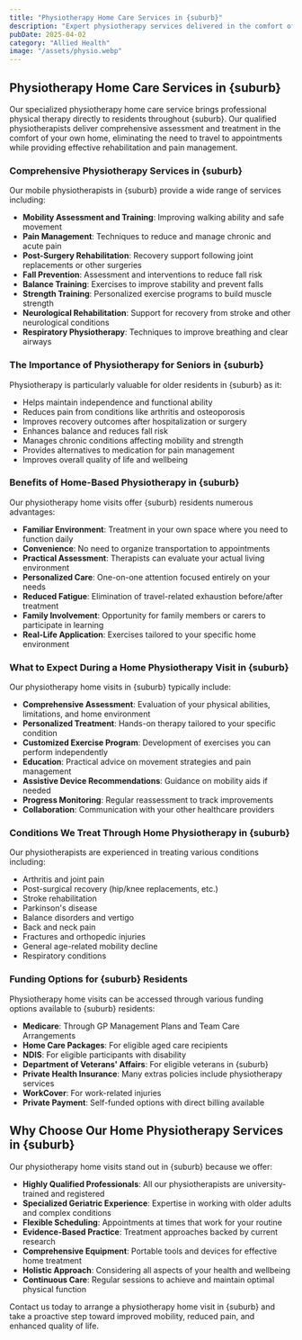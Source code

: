 ```yaml
---
title: "Physiotherapy Home Care Services in {suburb}"
description: "Expert physiotherapy services delivered in the comfort of your home in {suburb}. Our qualified physiotherapists provide personalized treatment to improve mobility, manage pain, and enhance quality of life."
pubDate: 2025-04-02
category: "Allied Health"
image: "/assets/physio.webp"
---
```


## Physiotherapy Home Care Services in {suburb}

Our specialized physiotherapy home care service brings professional physical therapy directly to residents throughout {suburb}. Our qualified physiotherapists deliver comprehensive assessment and treatment in the comfort of your own home, eliminating the need to travel to appointments while providing effective rehabilitation and pain management.

### Comprehensive Physiotherapy Services in {suburb}

Our mobile physiotherapists in {suburb} provide a wide range of services including:

- **Mobility Assessment and Training**: Improving walking ability and safe movement
- **Pain Management**: Techniques to reduce and manage chronic and acute pain
- **Post-Surgery Rehabilitation**: Recovery support following joint replacements or other surgeries
- **Fall Prevention**: Assessment and interventions to reduce fall risk
- **Balance Training**: Exercises to improve stability and prevent falls
- **Strength Training**: Personalized exercise programs to build muscle strength
- **Neurological Rehabilitation**: Support for recovery from stroke and other neurological conditions
- **Respiratory Physiotherapy**: Techniques to improve breathing and clear airways

### The Importance of Physiotherapy for Seniors in {suburb}

Physiotherapy is particularly valuable for older residents in {suburb} as it:

- Helps maintain independence and functional ability
- Reduces pain from conditions like arthritis and osteoporosis
- Improves recovery outcomes after hospitalization or surgery
- Enhances balance and reduces fall risk
- Manages chronic conditions affecting mobility and strength
- Provides alternatives to medication for pain management
- Improves overall quality of life and wellbeing

### Benefits of Home-Based Physiotherapy in {suburb}

Our physiotherapy home visits offer {suburb} residents numerous advantages:

- **Familiar Environment**: Treatment in your own space where you need to function daily
- **Convenience**: No need to organize transportation to appointments
- **Practical Assessment**: Therapists can evaluate your actual living environment
- **Personalized Care**: One-on-one attention focused entirely on your needs
- **Reduced Fatigue**: Elimination of travel-related exhaustion before/after treatment
- **Family Involvement**: Opportunity for family members or carers to participate in learning
- **Real-Life Application**: Exercises tailored to your specific home environment

### What to Expect During a Home Physiotherapy Visit in {suburb}

Our physiotherapy home visits in {suburb} typically include:

- **Comprehensive Assessment**: Evaluation of your physical abilities, limitations, and home environment
- **Personalized Treatment**: Hands-on therapy tailored to your specific condition
- **Customized Exercise Program**: Development of exercises you can perform independently
- **Education**: Practical advice on movement strategies and pain management
- **Assistive Device Recommendations**: Guidance on mobility aids if needed
- **Progress Monitoring**: Regular reassessment to track improvements
- **Collaboration**: Communication with your other healthcare providers

### Conditions We Treat Through Home Physiotherapy in {suburb}

Our physiotherapists are experienced in treating various conditions including:

- Arthritis and joint pain
- Post-surgical recovery (hip/knee replacements, etc.)
- Stroke rehabilitation
- Parkinson's disease
- Balance disorders and vertigo
- Back and neck pain
- Fractures and orthopedic injuries
- General age-related mobility decline
- Respiratory conditions

### Funding Options for {suburb} Residents

Physiotherapy home visits can be accessed through various funding options available to {suburb} residents:

- **Medicare**: Through GP Management Plans and Team Care Arrangements
- **Home Care Packages**: For eligible aged care recipients
- **NDIS**: For eligible participants with disability
- **Department of Veterans' Affairs**: For eligible veterans in {suburb}
- **Private Health Insurance**: Many extras policies include physiotherapy services
- **WorkCover**: For work-related injuries
- **Private Payment**: Self-funded options with direct billing available

## Why Choose Our Home Physiotherapy Services in {suburb}

Our physiotherapy home visits stand out in {suburb} because we offer:

- **Highly Qualified Professionals**: All our physiotherapists are university-trained and registered
- **Specialized Geriatric Experience**: Expertise in working with older adults and complex conditions
- **Flexible Scheduling**: Appointments at times that work for your routine
- **Evidence-Based Practice**: Treatment approaches backed by current research
- **Comprehensive Equipment**: Portable tools and devices for effective home treatment
- **Holistic Approach**: Considering all aspects of your health and wellbeing
- **Continuous Care**: Regular sessions to achieve and maintain optimal physical function

Contact us today to arrange a physiotherapy home visit in {suburb} and take a proactive step toward improved mobility, reduced pain, and enhanced quality of life. 